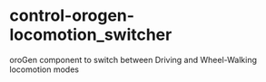 # control-orogen-locomotion_switcher
oroGen component to switch between Driving and Wheel-Walking locomotion modes
